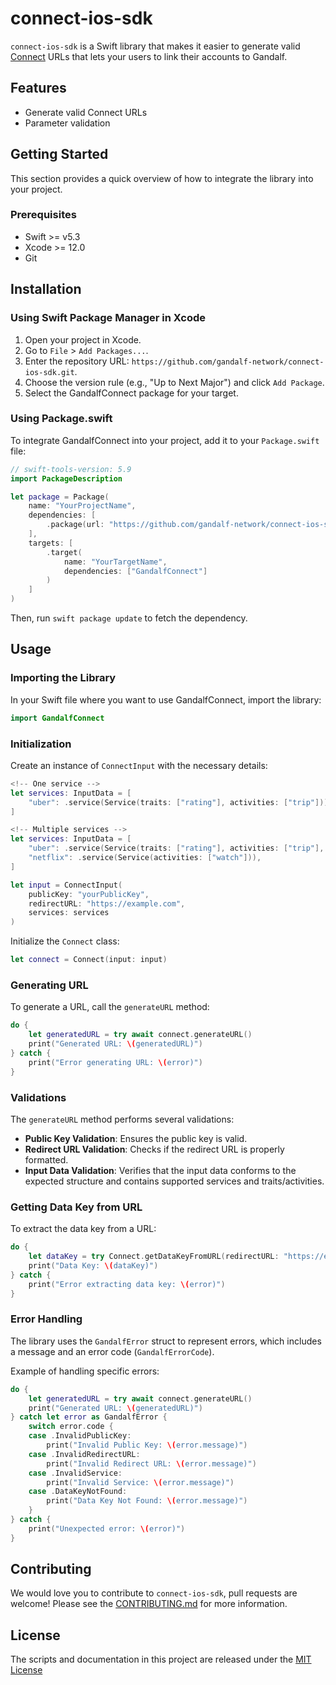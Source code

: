 # connect-ios-sdk

`connect-ios-sdk` is a Swift library that makes it easier to generate valid [Connect](https://docs.gandalf.network/concepts/connect) URLs that lets your users to link their accounts to Gandalf.

## Features

- Generate valid Connect URLs
- Parameter validation

## Getting Started

This section provides a quick overview of how to integrate the library into your project.

### Prerequisites

- Swift >= v5.3
- Xcode >= 12.0
- Git

## Installation

### Using Swift Package Manager in Xcode

1. Open your project in Xcode.
2. Go to `File` > `Add Packages...`.
3. Enter the repository URL: `https://github.com/gandalf-network/connect-ios-sdk.git`.
4. Choose the version rule (e.g., "Up to Next Major") and click `Add Package`.
5. Select the GandalfConnect package for your target.

### Using Package.swift

To integrate GandalfConnect into your project, add it to your `Package.swift` file:

```swift
// swift-tools-version: 5.9
import PackageDescription

let package = Package(
    name: "YourProjectName",
    dependencies: [
        .package(url: "https://github.com/gandalf-network/connect-ios-sdk.git", .upToNextMajor(from: "1.0.0"))
    ],
    targets: [
        .target(
            name: "YourTargetName",
            dependencies: ["GandalfConnect"]
        )
    ]
)
```

Then, run `swift package update` to fetch the dependency.

## Usage

### Importing the Library

In your Swift file where you want to use GandalfConnect, import the library:

```swift
import GandalfConnect
```

### Initialization

Create an instance of `ConnectInput` with the necessary details:

```swift
<!-- One service -->
let services: InputData = [
    "uber": .service(Service(traits: ["rating"], activities: ["trip"]))
]

<!-- Multiple services -->
let services: InputData = [
    "uber": .service(Service(traits: ["rating"], activities: ["trip"],  required: false)),
    "netflix": .service(Service(activities: ["watch"])),
]

let input = ConnectInput(
    publicKey: "yourPublicKey",
    redirectURL: "https://example.com",
    services: services
)
```

Initialize the `Connect` class:

```swift
let connect = Connect(input: input)
```

### Generating URL

To generate a URL, call the `generateURL` method:

```swift
do {
    let generatedURL = try await connect.generateURL()
    print("Generated URL: \(generatedURL)")
} catch {
    print("Error generating URL: \(error)")
}
```

### Validations

The `generateURL` method performs several validations:

- **Public Key Validation**: Ensures the public key is valid.
- **Redirect URL Validation**: Checks if the redirect URL is properly formatted.
- **Input Data Validation**: Verifies that the input data conforms to the expected structure and contains supported services and traits/activities.

### Getting Data Key from URL

To extract the data key from a URL:

```swift
do {
    let dataKey = try Connect.getDataKeyFromURL(redirectURL: "https://example.com?dataKey=testDataKey")
    print("Data Key: \(dataKey)")
} catch {
    print("Error extracting data key: \(error)")
}
```

### Error Handling

The library uses the `GandalfError` struct to represent errors, which includes a message and an error code (`GandalfErrorCode`).

Example of handling specific errors:

```swift
do {
    let generatedURL = try await connect.generateURL()
    print("Generated URL: \(generatedURL)")
} catch let error as GandalfError {
    switch error.code {
    case .InvalidPublicKey:
        print("Invalid Public Key: \(error.message)")
    case .InvalidRedirectURL:
        print("Invalid Redirect URL: \(error.message)")
    case .InvalidService:
        print("Invalid Service: \(error.message)")
    case .DataKeyNotFound:
        print("Data Key Not Found: \(error.message)")
    }
} catch {
    print("Unexpected error: \(error)")
}
```

## Contributing

We would love you to contribute to `connect-ios-sdk`, pull requests are welcome! Please see the [CONTRIBUTING.md](CONTRIBUTING.md) for more information.

## License

The scripts and documentation in this project are released under the [MIT License](LICENSE.md)

